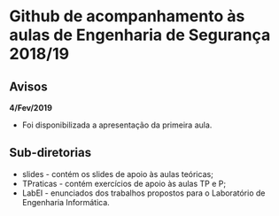# Github de acompanhamento às aulas de Engenharia de Segurança 2018/19

## Avisos


**4/Fev/2019**

-   Foi disponibilizada a apresentação da primeira aula.

## Sub-diretorias

-   slides - contém os slides de apoio às aulas teóricas;
-   TPraticas - contém exercícios de apoio às aulas TP e P;
-   LabEI - enunciados dos trabalhos propostos para o Laboratório de Engenharia Informática.
